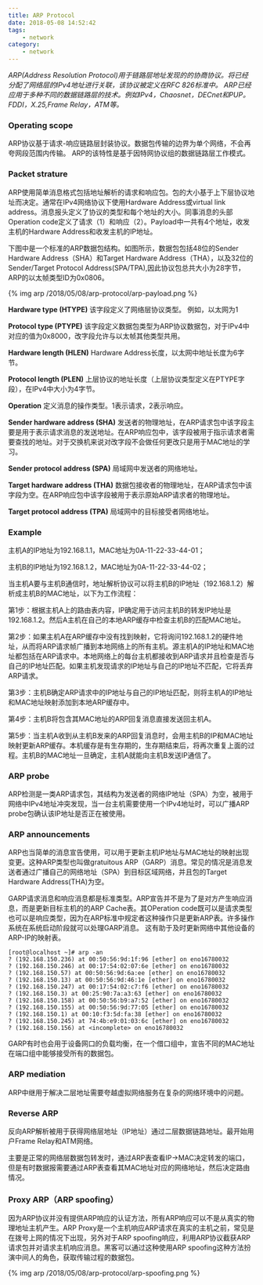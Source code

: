 ```yaml
---
title: ARP Protocol
date: 2018-05-08 14:52:42
tags:
	- network
category:
	- network
---
```

_ARP(Address Resolution Protocol)用于链路层地址发现的的协商协议。将已经分配了网络层的IPv4地址进行关联，该协议被定义在RFC 826标准中。
ARP已经应用于多种不同的数据链路层的技术。例如IPv4，Chaosnet，DECnet和PUP。FDDI，X.25,Frame Relay，ATM等。_


### Operating scope

ARP协议基于请求-响应链路层封装协议。数据包传输的边界为单个网络，不会再夸网段范围内传输。 ARP的该特性是基于因特网协议组的数据链路层工作模式。

### Packet strature

ARP使用简单消息格式包括地址解析的请求和响应包。包的大小基于上下层协议地址而决定。通常在IPv4网络协议下使用Hardware Address或virtual link address。消息报头定义了协议的类型和每个地址的大小。同事消息的头部Operation code定义了请求（1）和响应（2）。Payload中一共有4个地址，收发主机的Hardware Address和收发主机的IP地址。

下图中是一个标准的ARP数据包结构。如图所示，数据包包括48位的Sender Hardware Address（SHA）和Target Hardware Address（THA），以及32位的Sender/Target Protocol Address(SPA/TPA),因此协议包总共大小为28字节，ARP的以太帧类型ID为0x0806。

{% img arp /2018/05/08/arp-protocol/arp-payload.png %}

**Hardware type (HTYPE)**
该字段定义了网络层协议类型。 例如，以太网为1

**Protocol type (PTYPE)**
该字段定义数据包类型为ARP协议数据包，对于IPv4中对应的值为0x8000，改字段允许与以太帧其他类型共用。

**Hardware length (HLEN)**
Hardware Address长度，以太网中地址长度为6字节。

**Protocol length (PLEN)**
上层协议的地址长度（上层协议类型定义在PTYPE字段），在IPv4中大小为4字节。

**Operation** 
定义消息的操作类型。1表示请求，2表示响应。

**Sender hardware address (SHA)**
发送者的物理地址，在ARP请求包中该字段主要是用于表示请求消息的发送地址。在ARP响应包中，该字段被用于指示请求者需要查找的地址。对于交换机来说对改字段不会做任何更改只是用于MAC地址的学习。

**Sender protocol address (SPA)**
局域网中发送者的网络地址。

**Target hardware address (THA)**
数据包接收者的物理地址，在ARP请求包中该字段为空。在ARP响应包中该字段被用于表示原始ARP请求者的物理地址。

**Target protocol address (TPA)**
局域网中的目标接受者网络地址。

### Example
主机A的IP地址为192.168.1.1，MAC地址为0A-11-22-33-44-01；

主机B的IP地址为192.168.1.2，MAC地址为0A-11-22-33-44-02；

当主机A要与主机B通信时，地址解析协议可以将主机B的IP地址（192.168.1.2）解析成主机B的MAC地址，以下为工作流程：

第1步：根据主机A上的路由表内容，IP确定用于访问主机B的转发IP地址是192.168.1.2。然后A主机在自己的本地ARP缓存中检查主机B的匹配MAC地址。

第2步：如果主机A在ARP缓存中没有找到映射，它将询问192.168.1.2的硬件地址，从而将ARP请求帧广播到本地网络上的所有主机。源主机A的IP地址和MAC地址都包括在ARP请求中。本地网络上的每台主机都接收到ARP请求并且检查是否与自己的IP地址匹配。如果主机发现请求的IP地址与自己的IP地址不匹配，它将丢弃ARP请求。

第3步：主机B确定ARP请求中的IP地址与自己的IP地址匹配，则将主机A的IP地址和MAC地址映射添加到本地ARP缓存中。

第4步：主机B将包含其MAC地址的ARP回复消息直接发送回主机A。

第5步：当主机A收到从主机B发来的ARP回复消息时，会用主机B的IP和MAC地址映射更新ARP缓存。本机缓存是有生存期的，生存期结束后，将再次重复上面的过程。主机B的MAC地址一旦确定，主机A就能向主机B发送IP通信了。

### ARP probe
ARP检测是一类ARP请求包，其结构为发送者的网络IP地址（SPA）为空，被用于网络中IPv4地址冲突发现，当一台主机需要使用一个IPv4地址时，可以广播ARP probe包确认该IP地址是否正在被使用。

### ARP announcements
ARP也当简单的消息宣告使用，可以用于更新主机IP地址与MAC地址的映射出现变更。这种ARP类型也叫做gratuitous ARP（GARP）消息。常见的情况是消息发送者通过广播自己的网络地址（SPA）到目标区域网络，并且包的Target Hardware Address(THA)为空。

GARP请求消息和响应消息都是标准类型。ARP宣告并不是为了是对方产生响应消息，而是更新目标主机的的ARP Cache表。其OPeration code既可以是请求类型也可以是响应类型，因为在ARP标准中规定者这种操作只是更新ARP表。许多操作系统在系统启动阶段就可以处理GARP消息。 这有助于及时更新网络中其他设备的ARP-IP的映射表。

	[root@localhost ~]# arp -an
	? (192.168.150.236) at 00:50:56:9d:1f:96 [ether] on eno16780032
	? (192.168.150.246) at 00:17:54:02:07:6e [ether] on eno16780032
	? (192.168.150.57) at 00:50:56:9d:6a:ee [ether] on eno16780032
	? (192.168.150.13) at 00:50:56:9d:46:1e [ether] on eno16780032
	? (192.168.150.247) at 00:17:54:02:c7:f6 [ether] on eno16780032
	? (192.168.150.3) at 00:25:90:7a:a3:63 [ether] on eno16780032
	? (192.168.150.158) at 00:50:56:b9:a7:52 [ether] on eno16780032
	? (192.168.150.155) at 00:50:56:9d:77:05 [ether] on eno16780032
	? (192.168.150.1) at 00:10:f3:5d:fa:38 [ether] on eno16780032
	? (192.168.150.245) at 74:4b:e9:01:03:6c [ether] on eno16780032
	? (192.168.150.156) at <incomplete> on eno16780032


GARP有时也会用于设备网口的负载均衡，在一个借口组中，宣告不同的MAC地址在端口组中能够接受所有的数据包。

### ARP mediation
ARP中继用于解决二层地址需要夸越虚拟网络服务在复杂的网络环境中的问题。

### Reverse ARP
反向ARP解析被用于获得网络层地址（IP地址）通过二层数据链路地址。最开始用户Frame Relay和ATM网络。

主要是正常的网络层数据包转发时，通过ARP表查看IP->MAC决定转发的端口，但是有时数据报需要通过ARP表查看其MAC地址对应的网络地址，然后决定路由情况。

### Proxy ARP（ARP spoofing）
因为ARP协议并没有提供ARP响应的认证方法，所有ARP响应可以不是从真实的物理地址主机产生。ARP Proxy是一个主机响应ARP请求在真实的主机之前，常见是在拨号上网的情况下出现，另外对于ARP spoofing响应，利用ARP协议截获ARP请求包并对请求主机响应消息。黑客可以通过这种使用ARP spoofing这种方法扮演中间人的角色，获取传输过程的数据包。

{% img arp /2018/05/08/arp-protocol/arp-spoofing.png %}